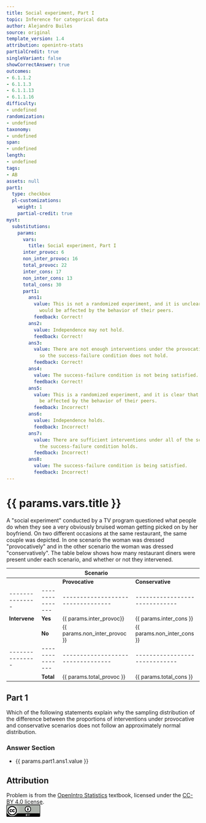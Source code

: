 ```yaml
---
title: Social experiment, Part I
topic: Inference for categorical data
author: Alejandro Builes
source: original
template_version: 1.4
attribution: openintro-stats
partialCredit: true
singleVariant: false
showCorrectAnswer: true
outcomes:
- 6.1.1.2
- 6.1.1.3
- 6.1.1.13
- 6.1.1.16
difficulty:
- undefined
randomization:
- undefined
taxonomy:
- undefined
span:
- undefined
length:
- undefined
tags:
- AB
assets: null
part1:
  type: checkbox
  pl-customizations:
    weight: 1
    partial-credit: true
myst:
  substitutions:
    params:
      vars:
        title: Social experiment, Part I
      inter_provoc: 6
      non_inter_provoc: 16
      total_provoc: 22
      inter_cons: 17
      non_inter_cons: 13
      total_cons: 30
      part1:
        ans1:
          value: This is not a randomized experiment, and it is unclear whether people
            would be affected by the behavior of their peers.
          feedback: Correct!
        ans2:
          value: Independence may not hold.
          feedback: Correct!
        ans3:
          value: There are not enough interventions under the provocative scenario,
            so the success-failure condition does not hold.
          feedback: Correct!
        ans4:
          value: The success-failure condition is not being satisfied.
          feedback: Correct!
        ans5:
          value: This is a randomized experiment, and it is clear that people would
            be affected by the behavior of their peers.
          feedback: Incorrect!
        ans6:
          value: Independence holds.
          feedback: Incorrect!
        ans7:
          value: There are sufficient interventions under all of the scenarios, so
            the success-failure condition holds.
          feedback: Incorrect!
        ans8:
          value: The success-failure condition is being satisfied.
          feedback: Incorrect!
---
```

# {{ params.vars.title }}
A "social experiment" conducted by a TV program questioned what people do when they see a very obviously bruised woman getting picked on by her boyfriend. On two different occasions at the same restaurant, the same couple was depicted. In one scenario the woman was dressed "provocatively" and in the other scenario the woman was dressed "conservatively". The table below shows how many restaurant diners were present under each scenario, and whether or not they intervened.

|               |               | **Scenario**                    |                             |
|---------------|---------------|---------------------------------|-----------------------------|
|               |               | **Provocative**                 | **Conservative**            |
|---------------|---------------|---------------------------------|-----------------------------|
| **Intervene** | **Yes**       | {{ params.inter_provoc}}        | {{ params.inter_cons }}     |
|               | **No**        | {{ params.non_inter_provoc }}   | {{ params.non_inter_cons }} |
|---------------|---------------|---------------------------------|-----------------------------|
|               | **Total**     | {{ params.total_provoc }}       | {{ params.total_cons }}     |

## Part 1

Which of the following statements explain why the sampling distribution of the difference between the proportions of interventions under provocative and conservative scenarios does not follow an approximately normal distribution.

### Answer Section

- {{ params.part1.ans1.value }}

## Attribution

Problem is from the [OpenIntro Statistics](https://openintro.org/book/os/) textbook, licensed under the [CC-BY 4.0 license](https://creativecommons.org/licenses/by/4.0/).<br>![Image representing the Creative Commons 4.0 BY license.](https://raw.githubusercontent.com/firasm/bits/master/by.png)